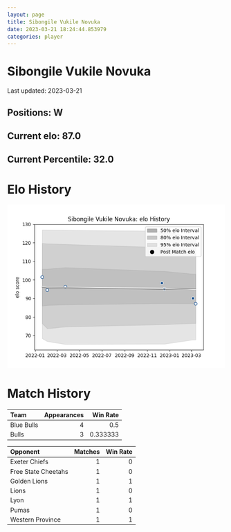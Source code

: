 ```yaml
---  
layout: page  
title: Sibongile Vukile Novuka  
date: 2023-03-21 18:24:44.853979  
categories: player  
---
```

# Sibongile Vukile Novuka


Last updated: 2023-03-21
## Positions: W

## Current elo: 87.0

## Current Percentile: 32.0

# Elo History


![elo history](history_SibongileVukileNovuka.png)
# Match History


| Team       |   Appearances |   Win Rate |
|:-----------|--------------:|-----------:|
| Blue Bulls |             4 |   0.5      |
| Bulls      |             3 |   0.333333 |

| Opponent            |   Matches |   Win Rate |
|:--------------------|----------:|-----------:|
| Exeter Chiefs       |         1 |          0 |
| Free State Cheetahs |         1 |          0 |
| Golden Lions        |         1 |          1 |
| Lions               |         1 |          0 |
| Lyon                |         1 |          1 |
| Pumas               |         1 |          0 |
| Western Province    |         1 |          1 |